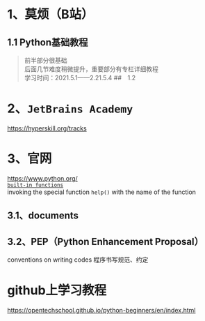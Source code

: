 # 1、莫烦（B站）
## 1.1 Python基础教程  
>前半部分很基础  
>后面几节难度稍微提升，重要部分有专栏详细教程  
>学习时间：2021.5.1——2.21.5.4
##　1.2　
# 2、`JetBrains Academy`
https://hyperskill.org/tracks
# 3、官网  
https://www.python.org/  <br>
[`built-in functions`](https://docs.python.org/3.7/library/functions.html#print) <br>
invoking the special function `help()` with the name of the function
## 3.1、documents
## 3.2、PEP（Python Enhancement Proposal）
conventions on writing codes  程序书写规范、约定
# github上学习教程
https://opentechschool.github.io/python-beginners/en/index.html
